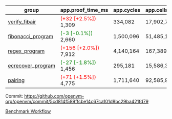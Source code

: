 | group | app.proof_time_ms | app.cycles | app.cells_used | leaf.proof_time_ms | leaf.cycles | leaf.cells_used |
| -- | -- | -- | -- | -- | -- | -- |
| [verify_fibair](https://github.com/openvm-org/openvm/blob/benchmark-results/benchmarks-pr/1465/verify_fibair-5cd814f589ffcbe14c67ca101d8bc29ba421fd79.md) |<span style='color: red'>(+32 [+2.5%])</span> 1,309 |  334,082 |  17,902,798 |- | - | - |
| [fibonacci_program](https://github.com/openvm-org/openvm/blob/benchmark-results/benchmarks-pr/1465/fibonacci-5cd814f589ffcbe14c67ca101d8bc29ba421fd79.md) |<span style='color: green'>(-3 [-0.1%])</span> 2,660 |  1,500,096 |  51,485,167 |- | - | - |
| [regex_program](https://github.com/openvm-org/openvm/blob/benchmark-results/benchmarks-pr/1465/regex-5cd814f589ffcbe14c67ca101d8bc29ba421fd79.md) |<span style='color: red'>(+156 [+2.0%])</span> 7,912 |  4,140,164 |  167,389,450 |- | - | - |
| [ecrecover_program](https://github.com/openvm-org/openvm/blob/benchmark-results/benchmarks-pr/1465/ecrecover-5cd814f589ffcbe14c67ca101d8bc29ba421fd79.md) |<span style='color: green'>(-27 [-1.8%])</span> 1,456 |  295,181 |  15,586,346 |- | - | - |
| [pairing](https://github.com/openvm-org/openvm/blob/benchmark-results/benchmarks-pr/1465/pairing-5cd814f589ffcbe14c67ca101d8bc29ba421fd79.md) |<span style='color: red'>(+71 [+1.5%])</span> 4,775 |  1,711,640 |  92,585,975 |- | - | - |


Commit: https://github.com/openvm-org/openvm/commit/5cd814f589ffcbe14c67ca101d8bc29ba421fd79

[Benchmark Workflow](https://github.com/openvm-org/openvm/actions/runs/13906651966)
